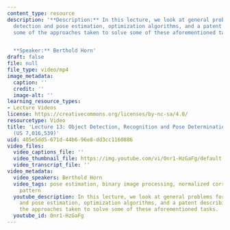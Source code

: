```yaml
---
content_type: resource
description: '**Description:** In this lecture, we look at general problems for object
  detection and pose estimation, optimization algorithms, and a patent describing
  some of the approaches taken to solve some of these aforementioned tasks.


  **Speaker:** Berthold Horn'
draft: false
file: null
file_type: video/mp4
image_metadata:
  caption: ''
  credit: ''
  image-alt: ''
learning_resource_types:
- Lecture Videos
license: https://creativecommons.org/licenses/by-nc-sa/4.0/
resourcetype: Video
title: 'Lecture 13: Object Detection, Recognition and Pose Determination, PatQuick
  (US 7,016,539)'
uid: 405e5dd5-671d-44b6-96e8-dd3cc1160886
video_files:
  video_captions_file: ''
  video_thumbnail_file: https://img.youtube.com/vi/0nr1-HzGaFg/default.jpg
  video_transcript_file: ''
video_metadata:
  video_speakers: Berthold Horn
  video_tags: pose estimation, binary image processing, normalized correlation, multidimensional
    pattern
  youtube_description: In this lecture, we look at general problems for object detection
    and pose estimation, optimization algorithms, and a patent describing some of
    the approaches taken to solve some of these aforementioned tasks.
  youtube_id: 0nr1-HzGaFg
---
```

